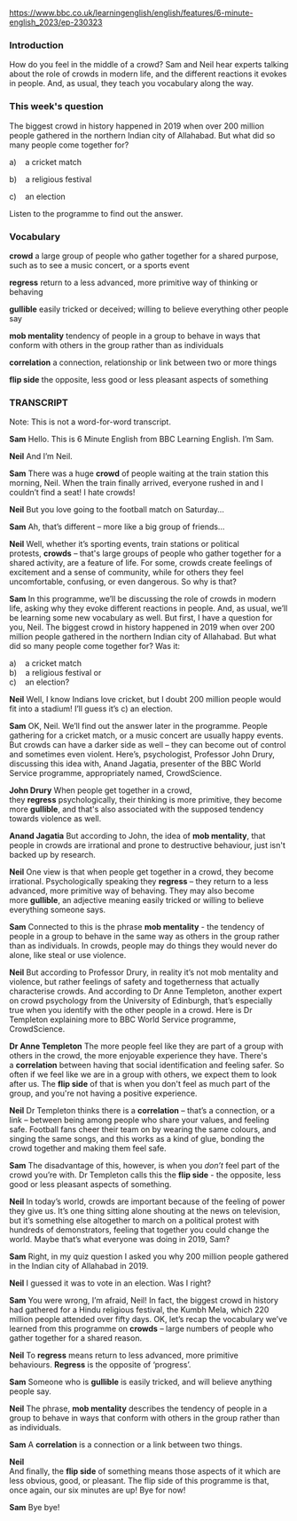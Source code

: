
https://www.bbc.co.uk/learningenglish/english/features/6-minute-english_2023/ep-230323

### **Introduction**

How do you feel in the middle of a crowd? Sam and Neil hear experts talking about the role of crowds in modern life, and the different reactions it evokes in people. And, as usual, they teach you vocabulary along the way.

### This week's question

The biggest crowd in history happened in 2019 when over 200 million people gathered in the northern Indian city of Allahabad. But what did so many people come together for?

a)    a cricket match

b)    a religious festival

c)    an election

Listen to the programme to find out the answer. 

### Vocabulary

**crowd**
a large group of people who gather together for a shared purpose, such as to see a music concert, or a sports event

**regress**
return to a less advanced, more primitive way of thinking or behaving

**gullible**
easily tricked or deceived; willing to believe everything other people say

**mob mentality**
tendency of people in a group to behave in ways that conform with others in the group rather than as individuals

**correlation**
a connection, relationship or link between two or more things 

**flip side**
the opposite, less good or less pleasant aspects of something

### **TRANSCRIPT**

Note: This is not a word-for-word transcript.

**Sam**
Hello. This is 6 Minute English from BBC Learning English. I’m Sam.

**Neil**
And I’m Neil.

**Sam**
There was a huge **crowd** of people waiting at the train station this morning, Neil. When the train finally arrived, everyone rushed in and I couldn’t find a seat! I hate crowds!

**Neil**
But you love going to the football match on Saturday… 

**Sam**
Ah, that’s different – more like a big group of friends…

**Neil**
Well, whether it’s sporting events, train stations or political protests, **crowds** – that's large groups of people who gather together for a shared activity, are a feature of life. For some, crowds create feelings of excitement and a sense of community, while for others they feel uncomfortable, confusing, or even dangerous. So why is that?

**Sam**
In this programme, we’ll be discussing the role of crowds in modern life, asking why they evoke different reactions in people. And, as usual, we’ll be learning some new vocabulary as well. But first, I have a question for you, Neil. The biggest crowd in history happened in 2019 when over 200 million people gathered in the northern Indian city of Allahabad. But what did so many people come together for? Was it:

a)    a cricket match  
b)    a religious festival or  
c)    an election?

**Neil**
Well, I know Indians love cricket, but I doubt 200 million people would fit into a stadium! I’ll guess it’s c) an election.

**Sam**
OK, Neil. We’ll find out the answer later in the programme. People gathering for a cricket match, or a music concert are usually happy events. But crowds can have a darker side as well – they can become out of control and sometimes even violent. Here’s, psychologist, Professor John Drury, discussing this idea with, Anand Jagatia, presenter of the BBC World Service programme, appropriately named, CrowdScience. 

**John Drury**
When people get together in a crowd, they **regress** psychologically, their thinking is more primitive, they become more **gullible**, and that's also associated with the supposed tendency towards violence as well. 

**Anand Jagatia**
But according to John, the idea of **mob mentality**, that people in crowds are irrational and prone to destructive behaviour, just isn't backed up by research.

**Neil**
One view is that when people get together in a crowd, they become irrational. Psychologically speaking they **regress** – they return to a less advanced, more primitive way of behaving. They may also become more **gullible**, an adjective meaning easily tricked or willing to believe everything someone says.

**Sam**
Connected to this is the phrase **mob mentality** - the tendency of people in a group to behave in the same way as others in the group rather than as individuals. In crowds, people may do things they would never do alone, like steal or use violence.

**Neil**
But according to Professor Drury, in reality it’s not mob mentality and violence, but rather feelings of safety and togetherness that actually characterise crowds. And according to Dr Anne Templeton, another expert on crowd psychology from the University of Edinburgh, that’s especially true when you identify with the other people in a crowd. Here is Dr Templeton explaining more to BBC World Service programme, CrowdScience. 

**Dr Anne Templeton**
The more people feel like they are part of a group with others in the crowd, the more enjoyable experience they have. There's a **correlation** between having that social identification and feeling safer. So often if we feel like we are in a group with others, we expect them to look after us. The **flip side** of that is when you don't feel as much part of the group, and you're not having a positive experience.

**Neil**
Dr Templeton thinks there is a **correlation** – that’s a connection, or a link – between being among people who share your values, and feeling safe. Football fans cheer their team on by wearing the same colours, and singing the same songs, and this works as a kind of glue, bonding the crowd together and making them feel safe.

**Sam**
The disadvantage of this, however, is when you _don’t_ feel part of the crowd you’re with. Dr Templeton calls this the **flip side** - the opposite, less good or less pleasant aspects of something.

**Neil**
In today’s world, crowds are important because of the feeling of power they give us. It’s one thing sitting alone shouting at the news on television, but it’s something else altogether to march on a political protest with hundreds of demonstrators, feeling that together you could change the world. Maybe that’s what everyone was doing in 2019, Sam?

**Sam**
Right, in my quiz question I asked you why 200 million people gathered in the Indian city of Allahabad in 2019.

**Neil**
I guessed it was to vote in an election. Was I right?

**Sam**
You were wrong, I’m afraid, Neil! In fact, the biggest crowd in history had gathered for a Hindu religious festival, the Kumbh Mela, which 220 million people attended over fifty days. OK, let’s recap the vocabulary we’ve learned from this programme on **crowds** – large numbers of people who gather together for a shared reason.

**Neil**
To **regress** means return to less advanced, more primitive behaviours. **Regress** is the opposite of ‘progress’.

**Sam**
Someone who is **gullible** is easily tricked, and will believe anything people say.

**Neil**
The phrase, **mob mentality** describes the tendency of people in a group to behave in ways that conform with others in the group rather than as individuals.

**Sam**
A **correlation** is a connection or a link between two things. 

**Neil**  
And finally, the **flip side** of something means those aspects of it which are less obvious, good, or pleasant. The flip side of this programme is that, once again, our six minutes are up! Bye for now!

**Sam**
Bye bye!
